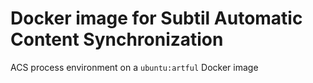 # Docker image for Subtil Automatic Content Synchronization
ACS process environment on a `ubuntu:artful` Docker image
